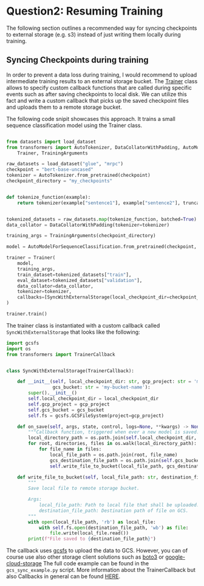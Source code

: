 # Question2: Resuming Training

The following section outlines a recommended way for syncing checkpoints to external storage (e.g. s3) instead of just
writing them locally during training.

## Syncing Checkpoints during training

In order to prevent a data loss during training, I would recommend to upload intermediate training results to an
external storage bucket.
The [Trainer](https://huggingface.co/docs/transformers/main_classes/trainer) class allows to specify custom callback
functions that are called during specific events such as after
saving checkpoints to local disk.
We can utilize this fact and write a custom callback that picks up the saved checkpoint files and uploads them to a
remote storage bucket.

The following code snipit showcases this approach. It trains a small sequence classification model using the Trainer
class.

```python

from datasets import load_dataset
from transformers import AutoTokenizer, DataCollatorWithPadding, AutoModelForSequenceClassification,
    Trainer, TrainingArguments

raw_datasets = load_dataset("glue", "mrpc")
checkpoint = "bert-base-uncased"
tokenizer = AutoTokenizer.from_pretrained(checkpoint)
checkpoint_directory = "my_checkpoints"


def tokenize_function(example):
    return tokenizer(example["sentence1"], example["sentence2"], truncation=True)


tokenized_datasets = raw_datasets.map(tokenize_function, batched=True)
data_collator = DataCollatorWithPadding(tokenizer=tokenizer)

training_args = TrainingArguments(checkpoint_directory)

model = AutoModelForSequenceClassification.from_pretrained(checkpoint, num_labels=2)

trainer = Trainer(
    model,
    training_args,
    train_dataset=tokenized_datasets["train"],
    eval_dataset=tokenized_datasets["validation"],
    data_collator=data_collator,
    tokenizer=tokenizer,
    callbacks=[SyncWithExternalStorage(local_checkpoint_dir=checkpoint_directory)]
)

trainer.train()
```

The trainer class is instantiated with a custom callback called `SyncWithExternalStorage` that looks like the following:

```python
import gcsfs
import os
from transformers import TrainerCallback


class SyncWithExternalStorage(TrainerCallback):

    def __init__(self, local_checkpoint_dir: str, gcp_project: str = 'my-test-gcp-project',
                 gcs_bucket: str = 'my-bucket-name'):
        super().__init__()
        self.local_checkpoint_dir = local_checkpoint_dir
        self.gcp_project = gcp_project
        self.gcs_bucket = gcs_bucket
        self.fs = gcsfs.GCSFileSystem(project=gcp_project)

    def on_save(self, args, state, control, logs=None, **kwargs) -> None:
        """Callback function, triggered when ever a new model is saved."""
        local_directory_path = os.path.join(self.local_checkpoint_dir, f"checkpoint-{state.global_step}")
        for root, directories, files in os.walk(local_directory_path):
            for file_name in files:
                local_file_path = os.path.join(root, file_name)
                gcs_destination_file_path = os.path.join(self.gcs_bucket, f"checkpoint-{state.global_step}", file_name)
                self.write_file_to_bucket(local_file_path, gcs_destination_file_path)

    def write_file_to_bucket(self, local_file_path: str, destination_file_path: str) -> None:
        """
        Save local file to remote storage bucket.

        Args:
            local_file_path: Path to local file that shall be uploaded.
            destination_file_path: Destination path of file on GCS.
        """
        with open(local_file_path, 'rb') as local_file:
            with self.fs.open(destination_file_path, 'wb') as file:
                file.write(local_file.read())
        print(f"File saved to {destination_file_path}")
```

The callback uses [gcsfs](https://github.com/fsspec/gcsfs) to upload the data to GCS. However, you can of course use
also other storage client solutions such
as [boto3](https://boto3.amazonaws.com/v1/documentation/api/latest/guide/s3-uploading-files.html)
or [google-cloud-storage](https://cloud.google.com/storage/docs/reference/libraries#client-libraries-install-python)
The full code example can be found in the `gcs_sync_example.py` script.
More information about the TrainerCallback but also Callbacks in general can be
found [HERE](https://huggingface.co/transformers/v4.2.2/main_classes/callback.html).
